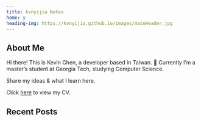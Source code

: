 ```yaml
---
title: kvnyijia Notes
home: y
heading-img: https://kvnyijia.github.io/images/mainHeader.jpg
---
```


## About Me

Hi there! This is Kevin Chen, a developer based in Taiwan. 🧋
Currently I’m a master’s student at Georgia Tech, studying Computer Science.

Share my ideas & what I learn here.

Click [here](/assets/yi-chia-chen-cv-web.pdf) to view my CV.

## Recent Posts
